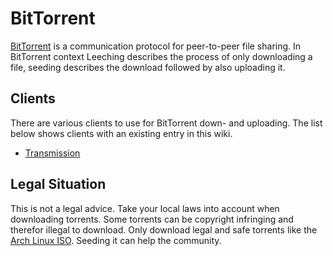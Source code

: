 # BitTorrent

[BitTorrent](https://www.bittorrent.org) is a communication protocol for
peer-to-peer file sharing.
In BitTorrent context Leeching describes the process of only downloading a
file, seeding describes the download followed by also uploading it.

## Clients

There are various clients to use for BitTorrent down- and uploading.
The list below shows clients with an existing entry in this wiki.

- [Transmission](/wiki/transmission.md)

## Legal Situation

This is not a legal advice.
Take your local laws into account when downloading torrents.
Some torrents can be copyright infringing and therefor illegal to download.
Only download legal and safe torrents like the
[Arch Linux ISO](/wiki/linux/arch-linux/arch-linux.md#iso-medium).
Seeding it can help the community.
